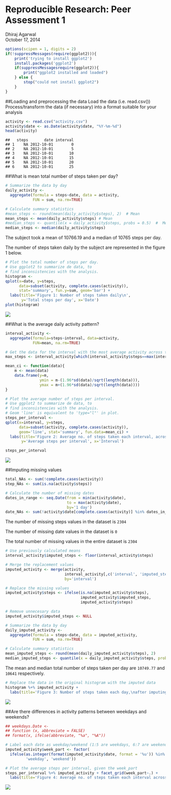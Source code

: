 # Reproducible Research: Peer Assessment 1
Dhiraj Agarwal  
October 17, 2014  

```r
options(scipen = 1, digits = 2)
if(!suppressMessages(require(ggplot2))){
    print('trying to install ggplot2')
    install.packages('ggplot2')
    if(suppressMessagesrequire(ggplot2)){
        print("ggplot2 installed and loaded")
    } else {
        stop("could not install ggplot2")
    }
}
```

##Loading and preprocessing the data
Load the data (i.e. read.csv())
Process/transform the data (if necessary) into a format suitable for your analysis


```r
activity <- read.csv("activity.csv")
activity$date <- as.Date(activity$date, "%Y-%m-%d")
head(activity)
```

```
##   steps       date interval
## 1    NA 2012-10-01        0
## 2    NA 2012-10-01        5
## 3    NA 2012-10-01       10
## 4    NA 2012-10-01       15
## 5    NA 2012-10-01       20
## 6    NA 2012-10-01       25
```

##What is mean total number of steps taken per day?

```r
# Summarize the data by day
daily_activity <-
  aggregate(formula = steps~date, data = activity,
            FUN = sum, na.rm=TRUE)

# Calculate summary statistics
#mean_steps <- round(mean(daily_activity$steps), 2)  # Mean
mean_steps <- mean(daily_activity$steps) # Mean
#median_steps <- quantile(x = daily_activity$steps, probs = 0.5)  #  Median, 50%Q
median_steps <- median(daily_activity$steps) 
```

The subject took a mean of 10766.19 and a median of 10765 steps per day.

The number of steps taken daily by the subject are represented in the figure 1 below. 


```r
# Plot the total number of steps per day.
# Use ggplot2 to summarize de data, to
# find inconsistencies with the analysis.
histogram <- 
qplot(x=date, y=steps,
      data=subset(activity, complete.cases(activity)),
      stat='summary', fun.y=sum, geom='bar') +
  labs(title='Figure 1: Number of steps taken daily\n',
       y='Total steps per day', x='Date')
plot(histogram)
```

![](./PA1_Template_files/figure-html/unnamed-chunk-4-1.png) 

##What is the average daily activity pattern?

```r
interval_activity <- 
  aggregate(formula=steps~interval, data=activity,
            FUN=mean, na.rm=TRUE)

# Get the data for the interval with the most average activity across the days
max_steps <- interval_activity[which(interval_activity$steps==max(interval_activity$steps)),]
```


```r
mean_ci <- function(data){
    m <- mean(data)
    data.frame(y=m,
               ymin = m-(1.96*sd(data)/sqrt(length(data))),
               ymax = m+(1.96*sd(data)/sqrt(length(data))))
}

# Plot the average number of steps per interval.
# Use ggplot2 to summarize de data, to
# find inconsistencies with the analysis.
# Geom 'line' is equivalent to 'type="l"' in plot.
steps_per_interval <- 
qplot(x=interval, y=steps, 
      data=subset(activity, complete.cases(activity)), 
      geom='line', stat='summary', fun.data=mean_ci) +
  labs(title='Figure 2: Average no. of steps taken each interval, across the days\n',
       y='Average steps per interval', x='Interval')

steps_per_interval
```

![](./PA1_Template_files/figure-html/unnamed-chunk-6-1.png) 

##Imputing missing values


```r
total_NAs <- sum(!complete.cases(activity))
step_NAs <- sum(is.na(activity$steps))

# Calculate the number of missing dates
dates_in_range <- seq.Date(from = min(activity$date),
                           to = max(activity$date),
                           by='1 day')
date_NAs <- sum(!activity$date[complete.cases(activity)] %in% dates_in_range)
```

The number of missing steps values in the dataset is ``2304``

The number of missing date values in the dataset is ``0``

The total number of missing values in the entire dataset is ``2304``


```r
# Use previously calculated means
interval_activity$imputed_steps <- floor(interval_activity$steps)

# Merge the replacement values
imputed_activity <- merge(activity,
                          interval_activity[,c('interval', 'imputed_steps')],
                          by='interval')

# Replace the missing values
imputed_activity$steps <- ifelse(is.na(imputed_activity$steps),
                                 imputed_activity$imputed_steps,
                                 imputed_activity$steps)

# Remove unnecesary data
imputed_activity$imputed_steps <- NULL
```


```r
# Summarize the data by day
daily_imputed_activity <-
  aggregate(formula = steps~date, data = imputed_activity,
            FUN = sum, na.rm=TRUE)

# Calculate summary statistics
mean_imputed_steps <- round(mean(daily_imputed_activity$steps), 2)
median_imputed_steps <- quantile(x = daily_imputed_activity$steps, probs = 0.5)
```

The mean and median total number of steps taken per day are ``10749.77`` and ``10641`` respectively.



```r
# Replace the data in the original histogram with the imputed data
histogram %+% imputed_activity +
  labs(title='Figure 3: Number of steps taken each day,\nafter imputing missing values')
```

![](./PA1_Template_files/figure-html/unnamed-chunk-10-1.png) 

##Are there differences in activity patterns between weekdays and weekends?

```r
## weekdays.Date <-
## function (x, abbreviate = FALSE) 
## format(x, ifelse(abbreviate, "%a", "%A"))

# Label each date as weekday/weekend (1:5 are weekdays, 6:7 are weekends)
imputed_activity$week_part <- factor(
  ifelse(as.integer(format(imputed_activity$date, format = '%u')) %in% c(1:5),
         'weekday', 'weekend'))

# Plot the average steps per interval, given the week_part
steps_per_interval %+% imputed_activity + facet_grid(week_part~.) +
  labs(title='Figure 4: Average no. of steps taken each interval across the days, \n given the part of the week')
```

![](./PA1_Template_files/figure-html/unnamed-chunk-11-1.png) 
